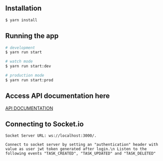 ## Installation

```bash
$ yarn install
```

## Running the app

```bash
# development
$ yarn run start

# watch mode
$ yarn run start:dev

# production mode
$ yarn run start:prod
```

## Access API documentation here

  [API DOCUMENTATION](http://localhost:3000/docs)
  

## Connecting to Socket.io 

```
Socket Server URL: ws://localhost:3000/.

Connect to socket server by setting an "authentication" header with value as user jwt token generated after login.\n Listen to the following events "TASK_CREATED", "TASK_UPDATED" and "TASK_DELETED"

```
